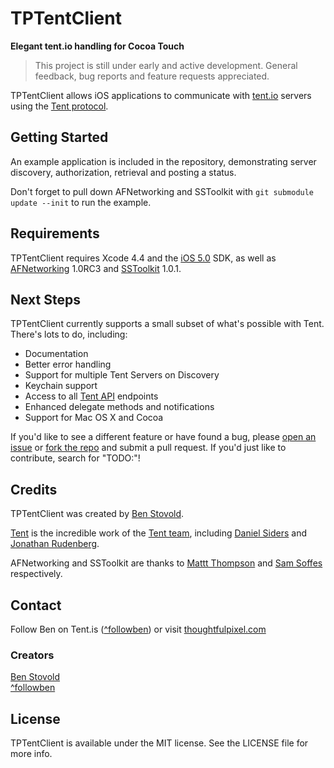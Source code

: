 # TPTentClient
**Elegant tent.io handling for Cocoa Touch**

> This project is still under early and active development.
> General feedback, bug reports and feature requests appreciated.

TPTentClient allows iOS applications to communicate with [tent.io](https://tent.io) servers using the [Tent protocol](https://tent.io/docs).

## Getting Started

An example application is included in the repository, demonstrating server discovery, authorization, retrieval and posting a status. 

Don't forget to pull down AFNetworking and SSToolkit with `git submodule update --init` to run the example.

## Requirements

TPTentClient requires Xcode 4.4 and the [iOS 5.0](http://developer.apple.com/library/ios/#releasenotes/General/WhatsNewIniPhoneOS/Articles/iOS5.html) SDK, as well as [AFNetworking](https://github.com/afnetworking/afnetworking) 1.0RC3 and [SSToolkit](https://github.com/samsoffes/sstoolkit) 1.0.1.

## Next Steps

TPTentClient currently supports a small subset of what's possible with Tent. There's lots to do, including:

- Documentation
- Better error handling
- Support for multiple Tent Servers on Discovery
- Keychain support
- Access to all [Tent API](https://tent.io/docs) endpoints
- Enhanced delegate methods and notifications
- Support for Mac OS X and Cocoa

If you'd like to see a different feature or have found a bug, please [open an issue](https://github.com/followben/TPTentClient/issues) or [fork the repo](https://github.com/followben/TPTentClient/fork_select) and submit a pull request. If you'd just like to contribute, search for "TODO:"!

## Credits

TPTentClient was created by [Ben Stovold](https://github.com/followben).

[Tent](https://github.com/tent) is the incredible work of the [Tent team](https://github.com/tent?tab=members), including [Daniel Siders](https://github.com/danielsiders) and [Jonathan Rudenberg](https://github.com/titanous).

AFNetworking and SSToolkit are thanks to [Mattt Thompson](http://github.com/mattt) and [Sam Soffes](https://github.com/samsoffes) respectively.

## Contact

Follow Ben on Tent.is ([^followben](https://followben.tent.is)) or visit [thoughtfulpixel.com](http://thoughtfulpixel.com)

### Creators

[Ben Stovold](http://github.com/followben)  
[^followben](https://followben.tent.is)

## License

TPTentClient is available under the MIT license. See the LICENSE file for more info.